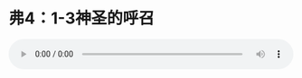 # 弗4：1-3神圣的呼召

<audio style="width: 100%;" preload="false" controls controlslist="nodownload"><source src="//cdn.wechat.edu.pl/audio/mp3/old/12293.mp3" type="audio/mpeg">Your browser does not support the audio element.</audio>


